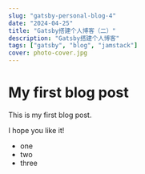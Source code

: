 ```yaml
---
slug: "gatsby-personal-blog-4"
date: "2024-04-25"
title: "Gatsby搭建个人博客（二）"
description: "Gatsby搭建个人博客"
tags: ["gatsby", "blog", "jamstack"]
cover: photo-cover.jpg
---
```


# My first blog post

This is my first blog post.

I hope you like it!

- one
- two
- three
